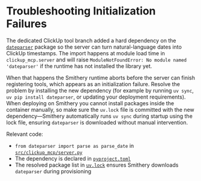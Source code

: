 # Troubleshooting Initialization Failures

The dedicated ClickUp tool branch added a hard dependency on the
[`dateparser`](https://dateparser.readthedocs.io/) package so the server can
turn natural-language dates into ClickUp timestamps. The import happens at
module load time in `clickup_mcp.server` and will raise
`ModuleNotFoundError: No module named 'dateparser'` if the runtime has not
installed the library yet.

When that happens the Smithery runtime aborts before the server can finish
registering tools, which appears as an initialization failure. Resolve the
problem by installing the new dependency (for example by running
`uv sync`, `uv pip install dateparser`, or updating your deployment
requirements). When deploying on Smithery you cannot install packages inside
the container manually, so make sure the `uv.lock` file is committed with the
new dependency—Smithery automatically runs `uv sync` during startup using the
lock file, ensuring `dateparser` is downloaded without manual intervention.

Relevant code:

* `from dateparser import parse as parse_date` in
  [`src/clickup_mcp/server.py`](../src/clickup_mcp/server.py)
* The dependency is declared in [`pyproject.toml`](../pyproject.toml)
* The resolved package list in [`uv.lock`](../uv.lock) ensures Smithery downloads
  `dateparser` during provisioning
